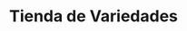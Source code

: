 ---
title: "Tienda de Variedades"
url: /ciudad-satelite/tienda-de-variedades-calle-15-c/
shop: Lebensmittel
---